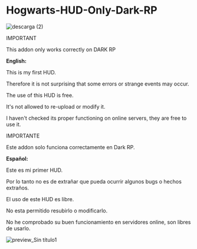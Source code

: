 # Hogwarts-HUD-Only-Dark-RP

![descarga (2)](https://user-images.githubusercontent.com/121838282/220336039-4f866101-cb19-47a1-a5e1-14cb52b39699.jpg)


IMPORTANT


This addon only works correctly on DARK RP



**English:**

This is my first HUD.

Therefore it is not surprising that some errors or strange events may occur.

The use of this HUD is free.

It's not allowed to re-upload or modify it.

I haven't checked its proper functioning on online servers, they are free to use it.



IMPORTANTE


Este addon solo funciona correctamente en Dark RP.



**Español:**

Este es mi primer HUD.

Por lo tanto no es de extrañar que pueda ocurrir algunos bugs o hechos extraños.

El uso de este HUD es libre.

No esta permitido resubirlo o modificarlo.

No he comprobado su buen funcionamiento en servidores online, son libres de usarlo.

![preview_Sin título1](https://user-images.githubusercontent.com/121838282/220336221-4b007354-6e52-403e-b4b2-a456f1d0cc74.jpg)

